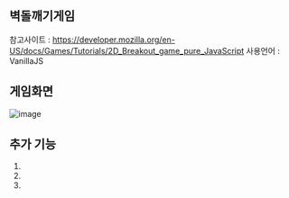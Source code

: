 ## 벽돌깨기게임
참고사이트 : https://developer.mozilla.org/en-US/docs/Games/Tutorials/2D_Breakout_game_pure_JavaScript
사용언어 : VanillaJS

## 게임화면
![image](https://user-images.githubusercontent.com/40929457/75608270-5d079000-5b41-11ea-8b72-82c69da6ead3.png)



## 추가 기능
1.
2.
3.

